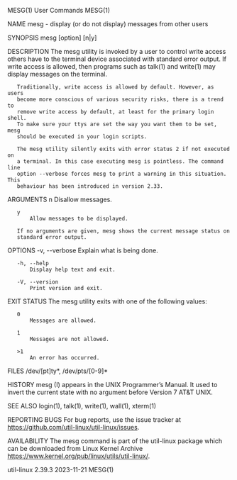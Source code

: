 MESG(1)                          User Commands                         MESG(1)

NAME
       mesg - display (or do not display) messages from other users

SYNOPSIS
       mesg [option] [n|y]

DESCRIPTION
       The mesg utility is invoked by a user to control write access others
       have to the terminal device associated with standard error output. If
       write access is allowed, then programs such as talk(1) and write(1) may
       display messages on the terminal.

       Traditionally, write access is allowed by default. However, as users
       become more conscious of various security risks, there is a trend to
       remove write access by default, at least for the primary login shell.
       To make sure your ttys are set the way you want them to be set, mesg
       should be executed in your login scripts.

       The mesg utility silently exits with error status 2 if not executed on
       a terminal. In this case executing mesg is pointless. The command line
       option --verbose forces mesg to print a warning in this situation. This
       behaviour has been introduced in version 2.33.

ARGUMENTS
       n
           Disallow messages.

       y
           Allow messages to be displayed.

       If no arguments are given, mesg shows the current message status on
       standard error output.

OPTIONS
       -v, --verbose
           Explain what is being done.

       -h, --help
           Display help text and exit.

       -V, --version
           Print version and exit.

EXIT STATUS
       The mesg utility exits with one of the following values:

       0
           Messages are allowed.

       1
           Messages are not allowed.

       >1
           An error has occurred.

FILES
       /dev/[pt]ty*, /dev/pts/[0-9]*

HISTORY
       mesg (I) appears in the UNIX Programmer’s Manual. It used to invert the
       current state with no argument before Version 7 AT&T UNIX.

SEE ALSO
       login(1), talk(1), write(1), wall(1), xterm(1)

REPORTING BUGS
       For bug reports, use the issue tracker at
       https://github.com/util-linux/util-linux/issues.

AVAILABILITY
       The mesg command is part of the util-linux package which can be
       downloaded from Linux Kernel Archive
       <https://www.kernel.org/pub/linux/utils/util-linux/>.

util-linux 2.39.3                 2023-11-21                           MESG(1)
